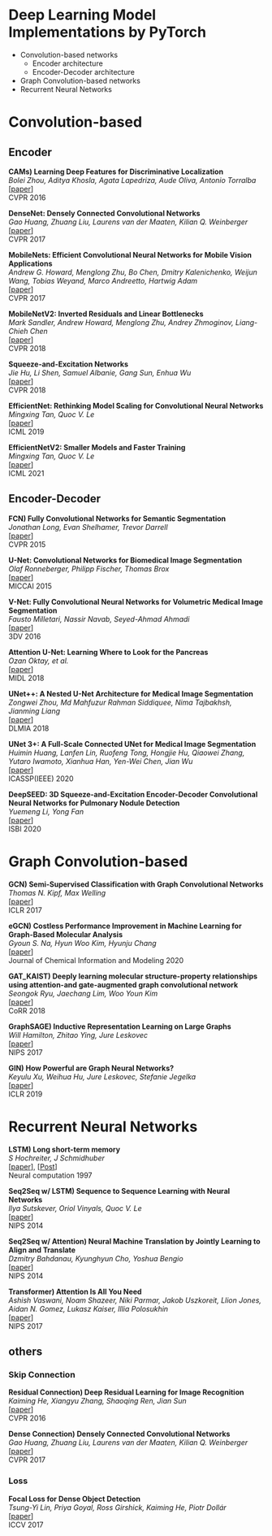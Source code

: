 # Deep Learning Model Implementations by PyTorch
* Convolution-based networks
    * Encoder architecture
    * Encoder-Decoder architecture
* Graph Convolution-based networks
* Recurrent Neural Networks



# Convolution-based
## Encoder
**CAMs) Learning Deep Features for Discriminative Localization**   
*Bolei Zhou, Aditya Khosla, Agata Lapedriza, Aude Oliva, Antonio Torralba*   
[[paper](https://arxiv.org/abs/1512.04150)]    
CVPR 2016  

**DenseNet: Densely Connected Convolutional Networks**   
*Gao Huang, Zhuang Liu, Laurens van der Maaten, Kilian Q. Weinberger*  
[[paper](https://arxiv.org/abs/1608.06993)]    
CVPR 2017   

**MobileNets: Efficient Convolutional Neural Networks for Mobile Vision Applications**    
*Andrew G. Howard, Menglong Zhu, Bo Chen, Dmitry Kalenichenko, Weijun Wang, Tobias Weyand, Marco Andreetto, Hartwig Adam*   
[[paper](https://arxiv.org/abs/1704.04861)]   
CVPR 2017   

**MobileNetV2: Inverted Residuals and Linear Bottlenecks**    
*Mark Sandler, Andrew Howard, Menglong Zhu, Andrey Zhmoginov, Liang-Chieh Chen*   
[[paper](https://arxiv.org/abs/1709.01507)]   
CVPR 2018   

**Squeeze-and-Excitation Networks**    
*Jie Hu, Li Shen, Samuel Albanie, Gang Sun, Enhua Wu*   
[[paper](https://arxiv.org/abs/1801.04381)]   
CVPR 2018   

**EfficientNet: Rethinking Model Scaling for Convolutional Neural Networks**    
*Mingxing Tan, Quoc V. Le*   
[[paper](https://arxiv.org/abs/1905.11946)]   
ICML 2019   

**EfficientNetV2: Smaller Models and Faster Training**    
*Mingxing Tan, Quoc V. Le*   
[[paper](https://arxiv.org/abs/2104.00298)]   
ICML 2021   


## Encoder-Decoder
**FCN) Fully Convolutional Networks for Semantic Segmentation**   
*Jonathan Long, Evan Shelhamer, Trevor Darrell*   
[[paper](https://arxiv.org/abs/1411.4038)]    
CVPR 2015  

**U-Net: Convolutional Networks for Biomedical Image Segmentation**   
*Olaf Ronneberger, Philipp Fischer, Thomas Brox*   
[[paper](https://arxiv.org/abs/1505.04597)]    
MICCAI 2015 

**V-Net: Fully Convolutional Neural Networks for Volumetric Medical Image Segmentation**    
*Fausto Milletari, Nassir Navab, Seyed-Ahmad Ahmadi*   
[[paper](https://arxiv.org/abs/1606.04797)]   
3DV 2016   

**Attention U-Net: Learning Where to Look for the Pancreas**    
*Ozan Oktay, et al.*   
[[paper](https://arxiv.org/abs/1804.03999)]   
MIDL 2018   

**UNet++: A Nested U-Net Architecture for Medical Image Segmentation**    
*Zongwei Zhou, Md Mahfuzur Rahman Siddiquee, Nima Tajbakhsh, Jianming Liang*   
[[paper](https://arxiv.org/abs/1807.10165)]   
DLMIA 2018   

**UNet 3+: A Full-Scale Connected UNet for Medical Image Segmentation**    
*Huimin Huang, Lanfen Lin, Ruofeng Tong, Hongjie Hu, Qiaowei Zhang, Yutaro Iwamoto, Xianhua Han, Yen-Wei Chen, Jian Wu*   
[[paper](https://arxiv.org/abs/2004.08790)]   
ICASSP(IEEE) 2020   

**DeepSEED: 3D Squeeze-and-Excitation Encoder-Decoder Convolutional Neural Networks for Pulmonary Nodule Detection**    
*Yuemeng Li, Yong Fan*   
[[paper](https://arxiv.org/abs/1904.03501)]   
ISBI 2020   


# Graph Convolution-based
**GCN) Semi-Supervised Classification with Graph Convolutional Networks**   
*Thomas N. Kipf, Max Welling*  
[[paper](https://arxiv.org/abs/1609.02907)]   
ICLR 2017   

 
**eGCN) Costless Performance Improvement in Machine Learning for Graph-Based Molecular Analysis**   
*Gyoun S. Na, Hyun Woo Kim, Hyunju Chang*  
[[paper](https://pubs.acs.org/doi/full/10.1021/acs.jcim.9b00816)]   
Journal of Chemical Information and Modeling 2020   


**GAT_KAIST) Deeply learning molecular structure-property relationships using attention-and gate-augmented graph convolutional network**   
*Seongok Ryu, Jaechang Lim, Woo Youn Kim*  
[[paper](https://arxiv.org/abs/1805.10988)]   
CoRR 2018   


**GraphSAGE) Inductive Representation Learning on Large Graphs**   
*Will Hamilton, Zhitao Ying, Jure Leskovec*  
[[paper](https://arxiv.org/abs/1706.02216)]   
NIPS 2017   


**GIN) How Powerful are Graph Neural Networks?**   
*Keyulu Xu, Weihua Hu, Jure Leskovec, Stefanie Jegelka*  
[[paper](https://arxiv.org/abs/1810.00826)]   
ICLR 2019   

# Recurrent Neural Networks  
**LSTM) Long short-term memory**   
*S Hochreiter, J Schmidhuber*  
[[paper](https://pubmed.ncbi.nlm.nih.gov/9377276/)], [[Post](https://pubmed.ncbi.nlm.nih.gov/9377276/)]    
Neural computation 1997   


**Seq2Seq w/ LSTM) Sequence to Sequence Learning with Neural Networks**   
*Ilya Sutskever, Oriol Vinyals, Quoc V. Le*  
[[paper](https://arxiv.org/abs/1409.3215)]    
NIPS 2014   

**Seq2Seq w/ Attention) Neural Machine Translation by Jointly Learning to Align and Translate**   
*Dzmitry Bahdanau, Kyunghyun Cho, Yoshua Bengio*  
[[paper](https://arxiv.org/abs/1409.0473)]    
NIPS 2014   

**Transformer) Attention Is All You Need**   
*Ashish Vaswani, Noam Shazeer, Niki Parmar, Jakob Uszkoreit, Llion Jones, Aidan N. Gomez, Lukasz Kaiser, Illia Polosukhin*  
[[paper](https://arxiv.org/abs/1706.03762)]    
NIPS 2017   

## others
### Skip Connection
**Residual Connection) Deep Residual Learning for Image Recognition**   
*Kaiming He, Xiangyu Zhang, Shaoqing Ren, Jian Sun*  
[[paper](https://arxiv.org/abs/1512.03385)]    
CVPR 2016   

**Dense Connection) Densely Connected Convolutional Networks**   
*Gao Huang, Zhuang Liu, Laurens van der Maaten, Kilian Q. Weinberger*  
[[paper](https://arxiv.org/abs/1608.06993)]    
CVPR 2017   

### Loss
**Focal Loss for Dense Object Detection**   
*Tsung-Yi Lin, Priya Goyal, Ross Girshick, Kaiming He, Piotr Dollár*  
[[paper](https://arxiv.org/abs/1708.02002)]    
ICCV 2017   
